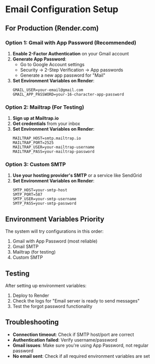 # Email Configuration Setup

## For Production (Render.com)

### Option 1: Gmail with App Password (Recommended)

1. **Enable 2-Factor Authentication** on your Gmail account
2. **Generate App Password**:
   - Go to Google Account settings
   - Security → 2-Step Verification → App passwords
   - Generate a new app password for "Mail"
3. **Set Environment Variables on Render**:
   ```
   GMAIL_USER=your-email@gmail.com
   GMAIL_APP_PASSWORD=your-16-character-app-password
   ```

### Option 2: Mailtrap (For Testing)

1. **Sign up at Mailtrap.io**
2. **Get credentials** from your inbox
3. **Set Environment Variables on Render**:
   ```
   MAILTRAP_HOST=smtp.mailtrap.io
   MAILTRAP_PORT=2525
   MAILTRAP_USER=your-mailtrap-username
   MAILTRAP_PASS=your-mailtrap-password
   ```

### Option 3: Custom SMTP

1. **Use your hosting provider's SMTP** or a service like SendGrid
2. **Set Environment Variables on Render**:
   ```
   SMTP_HOST=your-smtp-host
   SMTP_PORT=587
   SMTP_USER=your-smtp-username
   SMTP_PASS=your-smtp-password
   ```

## Environment Variables Priority

The system will try configurations in this order:

1. Gmail with App Password (most reliable)
2. Gmail SMTP
3. Mailtrap (for testing)
4. Custom SMTP

## Testing

After setting up environment variables:

1. Deploy to Render
2. Check the logs for "Email server is ready to send messages"
3. Test the forgot password functionality

## Troubleshooting

- **Connection timeout**: Check if SMTP host/port are correct
- **Authentication failed**: Verify username/password
- **Gmail issues**: Make sure you're using App Password, not regular password
- **No email sent**: Check if all required environment variables are set
